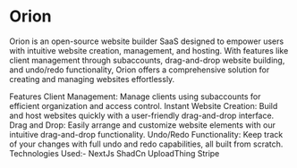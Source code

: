 # Orion
Orion is an open-source website builder SaaS designed to empower users with intuitive website creation, management, and hosting. With features like client management through subaccounts, drag-and-drop website building, and undo/redo functionality, Orion offers a comprehensive solution for creating and managing websites effortlessly.

Features
Client Management: Manage clients using subaccounts for efficient organization and access control.
Instant Website Creation: Build and host websites quickly with a user-friendly drag-and-drop interface.
Drag and Drop: Easily arrange and customize website elements with our intuitive drag-and-drop functionality.
Undo/Redo Functionality: Keep track of your changes with full undo and redo capabilities, all built from scratch.
Technologies Used:-
NextJs
ShadCn
UploadThing
Stripe
